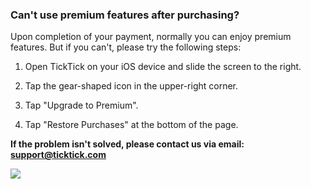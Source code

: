 ### Can't use premium features after purchasing?

Upon completion of your payment, normally you can enjoy premium features. But if you can't, please try the following steps:

1. Open TickTick on your iOS device and slide the screen to the right.

2. Tap the gear-shaped icon in the upper-right corner.

3. Tap "Upgrade to Premium".

4. Tap "Restore Purchases" at the bottom of the page.

**If the problem isn't solved, please contact us via email: support@ticktick.com**

![](../../../images/ticktick-ios-app/installation--account/4.1.7.png)

